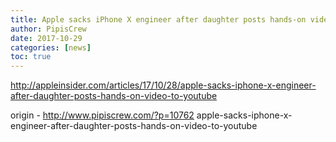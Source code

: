 ```yaml
---
title: Apple sacks iPhone X engineer after daughter posts hands-on video to YouTube
author: PipisCrew
date: 2017-10-29
categories: [news]
toc: true
---
```


http://appleinsider.com/articles/17/10/28/apple-sacks-iphone-x-engineer-after-daughter-posts-hands-on-video-to-youtube

origin - http://www.pipiscrew.com/?p=10762 apple-sacks-iphone-x-engineer-after-daughter-posts-hands-on-video-to-youtube